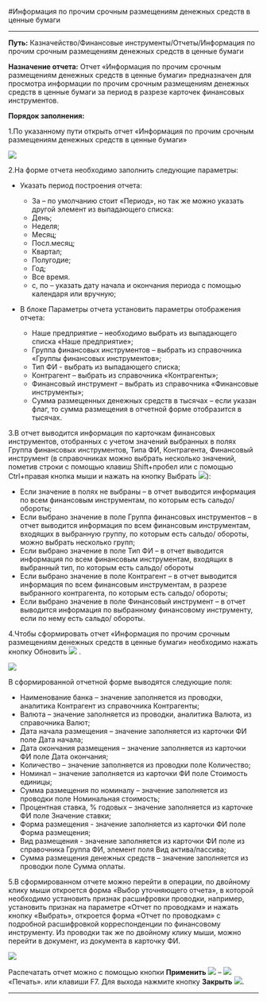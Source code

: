 ﻿#Информация по прочим срочным размещениям денежных средств в ценные бумаги

----------

**Путь:** Казначейство/Финансовые инструменты/Отчеты/Информация по прочим срочным размещениям денежных средств в ценные бумаги
 
**Назначение отчета:**  Отчет «Информация по прочим срочным размещениям денежных средств в ценные бумаги» предназначен для просмотра информации по прочим срочным размещениям денежных средств в ценные бумаги за период в разрезе карточек финансовых инструментов.

**Порядок заполнения:**

1.По указанному пути открыть отчет «Информация по прочим срочным размещениям денежных средств в ценные бумаги»

![](topic:.AddFiles.Screenshot_2017.jpg)

2.На форме отчета необходимо заполнить следующие параметры:

 * Указать период построения отчета: 
    * За – по умолчанию стоит «Период», но так же можно указать другой элемент из выпадающего списка:
    * День;
    * Неделя;
    * Месяц;
    * Посл.месяц;
    * Квартал;
    * Полугодие;
    * Год;
    * Все время.
    * с, по  – указать дату начала и окончания периода с помощью календаря или вручную;
    
* В блоке Параметры отчета  установить параметры отображения отчета:
    * Наше предприятие – необходимо выбрать из выпадающего списка «Наше предприятие»;
    * Группа финансовых инструментов – выбрать из справочника «Группы финансовых инструментов»;
    * Тип ФИ - выбрать из выпадающего списка;
    * Контрагент – выбрать из справочника «Контрагенты»;
    * Финансовый инструмент –  выбрать из справочника «Финансовые инструменты»;
    * Сумма размещенных денежных средств в тысячах – если указан флаг, то сумма размещения в отчетной форме отобразится в тысячах.

3.В отчет выводится информация по карточкам финансовых инструментов, отобранных с учетом значений выбранных в полях Группа финансовых инструментов, Типа ФИ, Контрагента, Финансовый инструмент (в справочниках можно выбрать несколько значений, пометив строки с помощью клавиш Shift+пробел или с помощью Ctrl+правая кнопка мыши и нажать на 
кнопку Выбрать ![](topic:.AddFiles.Btn_Select_Fingr.png)):

* Если значение в полях не выбраны – в отчет выводится информация по всем финансовым инструментам, по которым есть сальдо/ обороты;
* Если выбрано значение в поле Группа финансовых инструментов – в отчет выводится информация по всем финансовым инструментам, входящих в выбранную группу, по которым есть сальдо/ обороты, можно выбрать несколько групп;
* Если выбрано значение в поле Тип ФИ – в отчет выводится информация по всем финансовым инструментам, входящих в выбранный тип, по которым есть сальдо/ обороты
* Если выбрано значение в поле Контрагент – в отчет выводится информация по всем финансовым инструментам, в разрезе выбранного контрагента, по которым есть сальдо/ обороты;
* Если выбрано значение в поле Финансовый инструмент – в отчет выводится информация по выбранному финансовому инструменту, если по нему есть сальдо/ обороты.

4.Чтобы сформировать отчет «Информация по прочим срочным размещениям денежных средств в ценные бумаги» необходимо нажать кнопку Обновить ![](topic:.AddFiles.Btn_Refresh.png) .
 
![](topic:.AddFiles.Screenshot_2018.jpg)

В сформированной отчетной форме выводятся следующие поля:

* Наименование банка – значение заполняется из проводки, аналитика Контрагент из справочника Контрагенты;
* Валюта – значение заполняется из проводки, аналитика Валюта, из справочника Валют;
* Дата начала размещения – значение заполняется из карточки ФИ поле Дата начала;
* Дата окончания размещения – значение заполняется из карточки ФИ поле Дата окончания;
* Количество – значение заполняется из проводки поле Количество;
* Номинал – значение заполняется из карточки ФИ поле Стоимость единицы;
* Сумма размещения по номиналу – значение заполняется из проводки поле Номинальная стоимость;
* Процентная ставка, % годовых – значение заполняется из карточке ФИ поле Значение ставки;
* Форма размещения - значение заполняется из карточки ФИ поле Форма размещения;
* Вид размещения - значение заполняется из карточки ФИ поле из справочника Группа ФИ, элемент поля Вид актива/пассива;
* Сумма размещения денежных средств – значение заполняется из проводки поле Сумма оплаты.

5.В сформированном отчете можно перейти в операции, по двойному клику мыши откроется форма «Выбор уточняющего отчета», в которой необходимо установить признак расшифровки проводки, например, установить признак на параметре «Отчет по проводкам» и нажать кнопку «Выбрать», откроется форма «Отчет по проводкам» с подробной расшифровкой корреспонденции по финансовому инструменту. Из проводки так же по двойному клику мыши, можно перейти в документ, из документа в карточку ФИ.

![](topic:.AddFiles.Screenshot_2019.jpg)

Распечатать отчет можно с помощью кнопки **Применить** ![](topic:.AddFiles.Btn_OK.png) – ![](topic:.AddFiles.Btn_print.png) «Печать». или клавиши F7. Для выхода нажмите кнопку **Закрыть** ![](topic:.AddFiles.BtnCloseCancel.png).


----------


